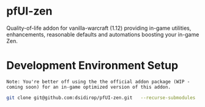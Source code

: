 # pfUI-zen

Quality-of-life addon for vanilla-warcraft (1.12) providing in-game utilities, enhancements, reasonable defaults and automations boosting your in-game Zen.

# Development Environment Setup

    Note: You're better off using the the official addon package (WIP - coming soon) for an in-game optimized version of this addon.

```bash
git clone git@github.com:dsidirop/pfUI-zen.git   --recurse-submodules
```

